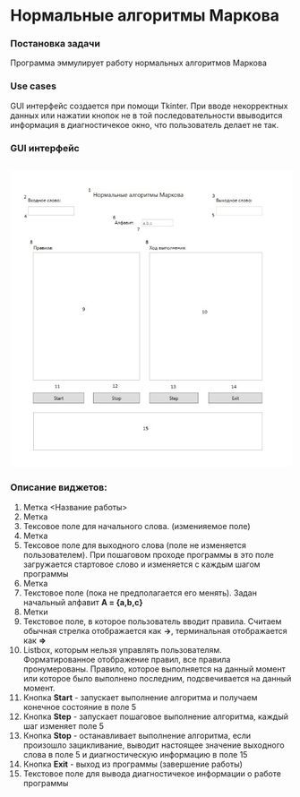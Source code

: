 # Нормальные алгоритмы Маркова

### Постановка задачи
Программа эммулирует работу нормальных алгоритмов Маркова
### Use cases
GUI интерфейс создается при помощи Tkinter. При вводе некорректных данных или нажатии кнопок не в той последовательности ввыводится информация в диагностичекое окно, что пользователь делает не так.
### GUI интерфейс
![picture](https://github.com/maksim090897/Semester-project/blob/master/GUI.jpg)
---
### Описание виджетов:
  1. Метка <Название работы>
  2. Метка
  3. Тексовое поле для начального слова. (изменияемое поле)
  4. Метка
  5. Тексовое поле для выходного слова (поле не изменяется пользователем). При пошаговом проходе программы в это поле загружается стартовое слово и изменяется с каждым шагом программы
  6. Метка
  7. Текстовое поле (пока не предполагается его менять). Задан начальный алфавит **A = {a,b,c}**
  8. Метки
  9. Текстовое поле, в которое пользователь вводит правила. Считаем обычная стрелка отображается как **->**, терминальная отображается как **=>**
  10. Listbox, которым нельзя управлять пользователям. Форматированное отображение правил, все правила пронумерованы. Правило, которое выполняется на данный момент или которое было выполнено последним, подсвечивается на данный момент.
  11. Кнопка **Start** - запускает выполнение алгоритма и получаем конечное состояние в поле 5
  12. Кнопка **Step** - запускает пошаговое выполнение алгоритма, каждый шаг изменяет поле 5
  13. Кнопка **Stop** - останавливает выполнение алгоритма, если произошло зацикливание, выводит настоящее значение выходного слова в поле 5 и диагностическую информацию в поле 15
  14. Кнопка **Exit** - выход из программы (завершение работы)
  15. Текстовое поле для вывода диагностичекое информации о работе программы
